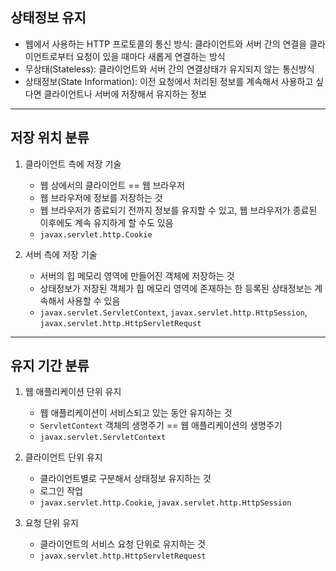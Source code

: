 ## 상태정보 유지
 - 웹에서 사용하는 HTTP 프로토콜의 통신 방식: 클라이언트와 서버 간의 연결을 클라이언트로부터 요청이 있을 때마다 새롭게 연결하는 방식
 - 무상태(Stateless): 클라이언트와 서버 간의 연결상태가 유지되지 않는 통신방식
 - 상태정보(State Information): 이전 요청에서 처리된 정보를 계속해서 사용하고 싶다면 클라이언트나 서버에 저장해서 유지하는 정보

--- 
## 저장 위치 분류
1. 클라이언트 측에 저장 기술
    - 웹 상에서의 클라이언트 == 웹 브라우저
    - 웹 브라우저에 정보를 저장하는 것
    - 웹 브라우저가 종료되기 전까지 정보를 유지할 수 있고, 웹 브라우저가 종료된 이후에도 계속 유지하게 할 수도 있음
    - `javax.servlet.http.Cookie`

2. 서버 측에 저장 기술
    - 서버의 힙 메모리 영역에 만들어진 객체에 저장하는 것
    - 상태정보가 저장된 객체가 힙 메모리 영역에 존재하는 한 등록된 상태정보는 계속해서 사용할 수 있음
    - `javax.servlet.ServletContext`, `javax.servlet.http.HttpSession`, `javax.servlet.http.HttpServletRequst`

---
## 유지 기간 분류
1. 웹 애플리케이션 단위 유지
    - 웹 애플리케이션이 서비스되고 있는 동안 유지하는 것
    - `ServletContext` 객체의 생명주기 == 웹 애플리케이션의 생명주기
    - `javax.servlet.ServletContext`

2. 클라이언트 단위 유지
    - 클라이언트별로 구분해서 상태정보 유지하는 것
    - 로그인 작업
    - `javax.servlet.http.Cookie`, `javax.servlet.http.HttpSession`

3. 요청 단위 유지
    - 클라이언트의 서비스 요청 단위로 유지하는 것
    - `javax.servlet.http.HttpServletRequest`